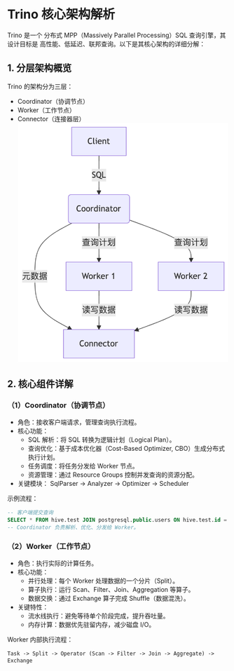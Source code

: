 # Trino 核心架构解析
Trino 是一个 分布式 MPP（Massively Parallel Processing）SQL 查询引擎，其设计目标是 高性能、低延迟、联邦查询。以下是其核心架构的详细分解：
## 1. 分层架构概览
Trino 的架构分为三层：

- Coordinator（协调节点）
- Worker（工作节点）
- Connector（连接器层）
![export_chs9gqm.png](/sources/png/export_chs9gqm.png)
  
## 2. 核心组件详解
### （1）Coordinator（协调节点）
- 角色：接收客户端请求，管理查询执行流程。
- 核心功能：
  - SQL 解析：将 SQL 转换为逻辑计划（Logical Plan）。
  - 查询优化：基于成本优化器（Cost-Based Optimizer, CBO）生成分布式执行计划。
  - 任务调度：将任务分发给 Worker 节点。
  - 资源管理：通过 Resource Groups 控制并发查询的资源分配。
- 关键模块：
SqlParser → Analyzer → Optimizer → Scheduler 

示例流程：
```sql
-- 客户端提交查询
SELECT * FROM hive.test JOIN postgresql.public.users ON hive.test.id = users.id;
-- Coordinator 负责解析、优化、分发给 Worker。
```
### （2）Worker（工作节点）
- 角色：执行实际的计算任务。
- 核心功能：
  - 并行处理：每个 Worker 处理数据的一个分片（Split）。
  - 算子执行：运行 Scan、Filter、Join、Aggregation 等算子。
  - 数据交换：通过 Exchange 算子完成 Shuffle（数据混洗）。
- 关键特性：
  - 流水线执行：避免等待单个阶段完成，提升吞吐量。
  - 内存计算：数据优先驻留内存，减少磁盘 I/O。

Worker 内部执行流程：
```
Task -> Split -> Operator (Scan -> Filter -> Join -> Aggregate) -> Exchange
```
